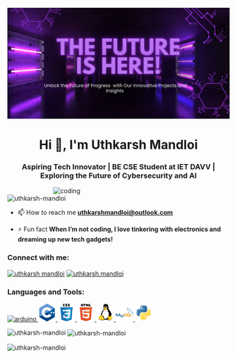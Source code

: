 ![logo](https://github.com/Uthkarsh-Mandloi/Uthkarsh-Mandloi/blob/main/Purple%20and%20Black%20Futuristic%20AI%20Technology%20Banner.jpg)
<h1 align="center">Hi 👋, I'm Uthkarsh Mandloi</h1>
<h3 align="center">Aspiring Tech Innovator | BE CSE Student at IET DAVV | Exploring the Future of Cybersecurity and AI</h3>

<img align="right" alt="coding" width="400" src="https://images.squarespace-cdn.com/content/v1/5769fc401b631bab1addb2ab/1541580611624-TE64QGKRJG8SWAIUS7NS/coding-freak.gif">

<p align="left"> <img src="https://komarev.com/ghpvc/?username=uthkarsh-mandloi&label=Profile%20views&color=0e75b6&style=flat" alt="uthkarsh-mandloi" /> </p>

- 📫 How to reach me **uthkarshmandloi@outlook.com**

- ⚡ Fun fact **When I’m not coding, I love tinkering with electronics and dreaming up new tech gadgets!**

<h3 align="left">Connect with me:</h3>
<p align="left">
<a href="https://linkedin.com/in/uthkarsh mandloi" target="blank"><img align="center" src="https://raw.githubusercontent.com/rahuldkjain/github-profile-readme-generator/master/src/images/icons/Social/linked-in-alt.svg" alt="uthkarsh mandloi" height="30" width="40" /></a>
<a href="https://instagram.com/uthkarsh.mandloi" target="blank"><img align="center" src="https://raw.githubusercontent.com/rahuldkjain/github-profile-readme-generator/master/src/images/icons/Social/instagram.svg" alt="uthkarsh.mandloi" height="30" width="40" /></a>
</p>

<h3 align="left">Languages and Tools:</h3>
<p align="left"> <a href="https://www.arduino.cc/" target="_blank" rel="noreferrer"> <img src="https://cdn.worldvectorlogo.com/logos/arduino-1.svg" alt="arduino" width="40" height="40"/> </a> <a href="https://www.w3schools.com/cpp/" target="_blank" rel="noreferrer"> <img src="https://raw.githubusercontent.com/devicons/devicon/master/icons/cplusplus/cplusplus-original.svg" alt="cplusplus" width="40" height="40"/> </a> <a href="https://www.w3schools.com/css/" target="_blank" rel="noreferrer"> <img src="https://raw.githubusercontent.com/devicons/devicon/master/icons/css3/css3-original-wordmark.svg" alt="css3" width="40" height="40"/> </a> <a href="https://www.w3.org/html/" target="_blank" rel="noreferrer"> <img src="https://raw.githubusercontent.com/devicons/devicon/master/icons/html5/html5-original-wordmark.svg" alt="html5" width="40" height="40"/> </a> <a href="https://www.linux.org/" target="_blank" rel="noreferrer"> <img src="https://raw.githubusercontent.com/devicons/devicon/master/icons/linux/linux-original.svg" alt="linux" width="40" height="40"/> </a> <a href="https://www.mysql.com/" target="_blank" rel="noreferrer"> <img src="https://raw.githubusercontent.com/devicons/devicon/master/icons/mysql/mysql-original-wordmark.svg" alt="mysql" width="40" height="40"/> </a> <a href="https://www.python.org" target="_blank" rel="noreferrer"> <img src="https://raw.githubusercontent.com/devicons/devicon/master/icons/python/python-original.svg" alt="python" width="40" height="40"/> </a> </p>

<p><img align="left" src="https://github-readme-stats.vercel.app/api/top-langs?username=uthkarsh-mandloi&show_icons=true&locale=en&layout=compact" alt="uthkarsh-mandloi" /></p>

<p>&nbsp;<img align="center" src="https://github-readme-stats.vercel.app/api?username=uthkarsh-mandloi&show_icons=true&locale=en" alt="uthkarsh-mandloi" /></p>

<p><img align="center" src="https://github-readme-streak-stats.herokuapp.com/?user=uthkarsh-mandloi&" alt="uthkarsh-mandloi" /></p>
